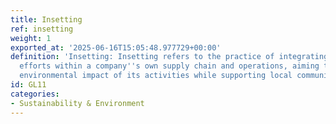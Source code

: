 ```yaml
---
title: Insetting
ref: insetting
weight: 1
exported_at: '2025-06-16T15:05:48.977729+00:00'
definition: 'Insetting: Insetting refers to the practice of integrating sustainability
  efforts within a company''s own supply chain and operations, aiming to reduce the
  environmental impact of its activities while supporting local communities and ecosystems.'
id: GL11
categories:
- Sustainability & Environment
---
```


